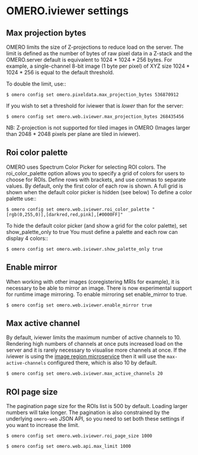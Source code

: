 
OMERO.iviewer settings
======================

Max projection bytes
-------------------

OMERO limits the size of Z-projections to reduce load on the server.
The limit is defined as the number of bytes of raw pixel data in a Z-stack and
the OMERO.server default is equivalent to 1024 * 1024 * 256 bytes.
For example, a single-channel 8-bit image (1 byte per pixel) of XYZ size
1024 * 1024 * 256 is equal to the default threshold.

To double the limit, use::

    $ omero config set omero.pixeldata.max_projection_bytes 536870912

If you wish to set a threshold for iviewer that is *lower* than for the server:

    $ omero config set omero.web.iviewer.max_projection_bytes 268435456

NB: Z-projection is not supported for tiled images in OMERO
(Images larger than 2048 * 2048 pixels per plane are tiled in iviewer).


Roi color palette
-----------------

OMERO uses Spectrum Color Picker for selecting ROI colors. 
The roi_color_palette option allows you to specify a grid of colors for users to choose for ROIs.
Define rows with brackets, and use commas to separate values. By default, only the first color of each row is shown. 
A full grid is shown when the default color picker is hidden (see below)
To define a color palette use::
    
    $ omero config set omero.web.iviewer.roi_color_palette "[rgb(0,255,0)],[darkred,red,pink],[#0000FF]"
  
To hide the default color picker (and show a grid for the color palette), set show_palette_only to true
You must define a palette and each row can display 4 colors::
    
    $ omero config set omero.web.iviewer.show_palette_only true


Enable mirror
-------------

When working with other images (coregistering MRIs for example), it is necessary to be able to mirror an image.
There is now experimental support for runtime image mirroring. To enable mirroring set enable_mirror to true.

    $ omero config set omero.web.iviewer.enable_mirror true


Max active channel
------------------

By default, iviewer limits the maximum number of active channels to 10. Rendering high numbers of channels
at once puts increased load on the server and it is rarely necessary to visualise more channels at once.
If the iviewer is using the [image region microservice](https://github.com/glencoesoftware/omero-ms-image-region)
then it will use the `max-active-channels` configured there, which is also 10 by default.

    $ omero config set omero.web.iviewer.max_active_channels 20


ROI page size
-------------

The pagination page size for the ROIs list is 500 by default. Loading larger numbers will take longer.
The pagination is also constrained by the underlying `omero-web` JSON API, so you need to set both these
settings if you want to increase the limit.

    $ omero config set omero.web.iviewer.roi_page_size 1000

    $ omero config set omero.web.api.max_limit 1000
